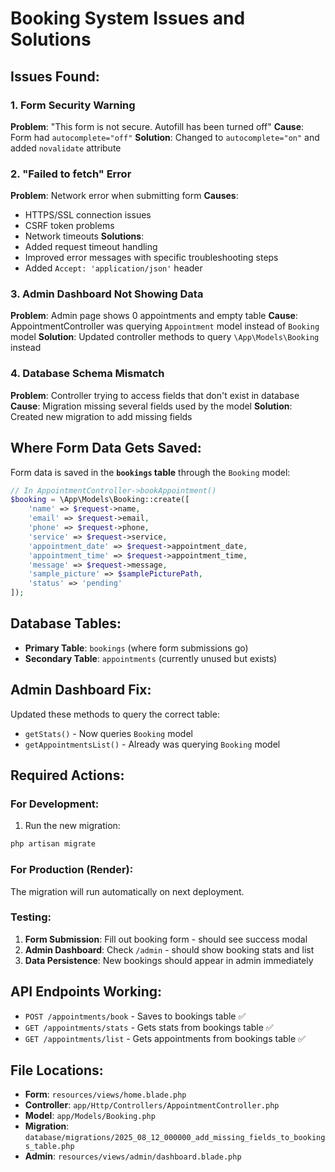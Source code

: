 # Booking System Issues and Solutions

## Issues Found:

### 1. Form Security Warning
**Problem**: "This form is not secure. Autofill has been turned off"
**Cause**: Form had `autocomplete="off"`
**Solution**: Changed to `autocomplete="on"` and added `novalidate` attribute

### 2. "Failed to fetch" Error
**Problem**: Network error when submitting form
**Causes**: 
- HTTPS/SSL connection issues
- CSRF token problems
- Network timeouts
**Solutions**: 
- Added request timeout handling
- Improved error messages with specific troubleshooting steps
- Added `Accept: 'application/json'` header

### 3. Admin Dashboard Not Showing Data
**Problem**: Admin page shows 0 appointments and empty table
**Cause**: AppointmentController was querying `Appointment` model instead of `Booking` model
**Solution**: Updated controller methods to query `\App\Models\Booking` instead

### 4. Database Schema Mismatch  
**Problem**: Controller trying to access fields that don't exist in database
**Cause**: Migration missing several fields used by the model
**Solution**: Created new migration to add missing fields

## Where Form Data Gets Saved:

Form data is saved in the **`bookings` table** through the `Booking` model:

```php
// In AppointmentController->bookAppointment()
$booking = \App\Models\Booking::create([
    'name' => $request->name,
    'email' => $request->email,
    'phone' => $request->phone,
    'service' => $request->service,
    'appointment_date' => $request->appointment_date,
    'appointment_time' => $request->appointment_time,
    'message' => $request->message,
    'sample_picture' => $samplePicturePath,
    'status' => 'pending'
]);
```

## Database Tables:
- **Primary Table**: `bookings` (where form submissions go)
- **Secondary Table**: `appointments` (currently unused but exists)

## Admin Dashboard Fix:
Updated these methods to query the correct table:
- `getStats()` - Now queries `Booking` model 
- `getAppointmentsList()` - Already was querying `Booking` model

## Required Actions:

### For Development:
1. Run the new migration:
```bash
php artisan migrate
```

### For Production (Render):
The migration will run automatically on next deployment.

### Testing:
1. **Form Submission**: Fill out booking form - should see success modal
2. **Admin Dashboard**: Check `/admin` - should show booking stats and list
3. **Data Persistence**: New bookings should appear in admin immediately

## API Endpoints Working:
- `POST /appointments/book` - Saves to bookings table ✅
- `GET /appointments/stats` - Gets stats from bookings table ✅  
- `GET /appointments/list` - Gets appointments from bookings table ✅

## File Locations:
- **Form**: `resources/views/home.blade.php`
- **Controller**: `app/Http/Controllers/AppointmentController.php`
- **Model**: `app/Models/Booking.php`
- **Migration**: `database/migrations/2025_08_12_000000_add_missing_fields_to_bookings_table.php`
- **Admin**: `resources/views/admin/dashboard.blade.php`
